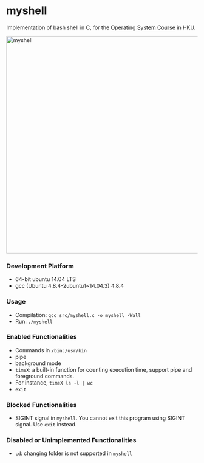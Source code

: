 # myshell

Implementation of bash shell in C, for the [Operating System Course](http://www.cs.hku.hk/programme/course_info.jsp?infile=2013/comp3230.html "HKU COMP3230 Principles of Operating Systems") in HKU.

<img src="https://github.com/irsisyphus/pictures/raw/master/myshell/myshell.png" width = "925" height = "572" alt="myshell" align=center />

### Development Platform
 - 64-bit ubuntu 14.04 LTS
 - gcc (Ubuntu 4.8.4-2ubuntu1~14.04.3) 4.8.4

### Usage
 - Compilation: `gcc src/myshell.c -o myshell -Wall`
 - Run: `./myshell`

### Enabled Functionalities
 * Commands in `/bin:/usr/bin`
 * pipe
 * background mode
 * `timeX`: a built-in function for counting execution time, support pipe and foreground commands.
  * For instance, `timeX ls -l | wc`
 * `exit`

### Blocked Functionalities
 - SIGINT signal in `myshell`. You cannot exit this program using SIGINT signal. Use `exit` instead.

### Disabled or Unimplemented Functionalities
 - `cd`: changing folder is not supported in `myshell`
